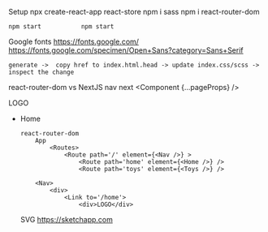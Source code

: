 Setup
    npx create-react-app react-store
        npm i sass      npm i react-router-dom

    npm start           npm start

Google fonts
    https://fonts.google.com/       https://fonts.google.com/specimen/Open+Sans?category=Sans+Serif

    generate ->  copy href to index.html.head -> update index.css/scss ->  inspect the change

react-router-dom  vs NextJS nav
    next
        <Layout>
            <Component {...pageProps} />
        <MainNav>
            <div>
                <Link href='/'>LOGO</Link>
                <ul>
                    <li>
                        <Link href='/'>Home</Link>

    react-router-dom
        App
            <Routes>
                <Route path='/' element={<Nav />} >
                    <Route path='home' element={<Home />} />
                    <Route path='toys' element={<Toys />} />
    
        <Nav>
            <div>
                <Link to='/home'>
                    <div>LOGO</div>

SVG
    https://sketchapp.com




